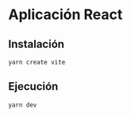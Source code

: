 Aplicación React
================

## Instalación

```
yarn create vite
```

## Ejecución

```
yarn dev
```
